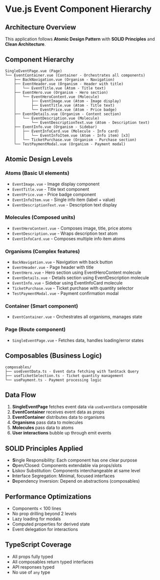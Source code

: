 # Vue.js Event Component Hierarchy

## Architecture Overview
This application follows **Atomic Design Pattern** with **SOLID Principles** and **Clean Architecture**.

## Component Hierarchy

```
SingleEventPage.vue (Page)
└── EventContainer.vue (Container - Orchestrates all components)
    ├── BackNavigation.vue (Organism - Navigation)
    ├── EventHeader.vue (Organism - Header with title)
    │   └── EventTitle.vue (Atom - Title text)
    ├── EventHero.vue (Organism - Hero section)
    │   └── EventHeroContent.vue (Molecule)
    │       ├── EventImage.vue (Atom - Image display)
    │       ├── EventTitle.vue (Atom - Title text)
    │       └── EventPrice.vue (Atom - Price badge)
    ├── EventDetails.vue (Organism - Content section)
    │   └── EventDescription.vue (Molecule)
    │       └── EventDescriptionText.vue (Atom - Description text)
    ├── EventInfo.vue (Organism - Sidebar)
    │   ├── EventInfoCard.vue (Molecule - Info card)
    │   │   └── EventInfoItem.vue (Atom - Info item) [x3]
    │   └── TicketPurchase.vue (Organism - Purchase section)
    └── TestPaymentModal.vue (Organism - Payment modal)
```

## Atomic Design Levels

### **Atoms** (Basic UI elements)
- `EventImage.vue` - Image display component
- `EventTitle.vue` - Title text component
- `EventPrice.vue` - Price badge component
- `EventInfoItem.vue` - Single info item (label + value)
- `EventDescriptionText.vue` - Description text display

### **Molecules** (Composed units)
- `EventHeroContent.vue` - Composes image, title, price atoms
- `EventDescription.vue` - Wraps description text atom
- `EventInfoCard.vue` - Composes multiple info item atoms

### **Organisms** (Complex features)
- `BackNavigation.vue` - Navigation with back button
- `EventHeader.vue` - Page header with title
- `EventHero.vue` - Hero section using EventHeroContent molecule
- `EventDetails.vue` - Details section using EventDescription molecule
- `EventInfo.vue` - Sidebar using EventInfoCard molecule
- `TicketPurchase.vue` - Ticket purchase with quantity selector
- `TestPaymentModal.vue` - Payment confirmation modal

### **Container** (Smart component)
- `EventContainer.vue` - Orchestrates all organisms, manages state

### **Page** (Route component)
- `SingleEventPage.vue` - Fetches data, handles loading/error states

## Composables (Business Logic)

```
composables/
├── useEventData.ts - Event data fetching with TanStack Query
├── useTicketSelection.ts - Ticket quantity management
└── usePayment.ts - Payment processing logic
```

## Data Flow

1. **SingleEventPage** fetches event data via `useEventData` composable
2. **EventContainer** receives event data as props
3. **EventContainer** distributes data to organisms
4. **Organisms** pass data to molecules
5. **Molecules** pass data to atoms
6. **User interactions** bubble up through emit events

## SOLID Principles Applied

- **S**ingle Responsibility: Each component has one clear purpose
- **O**pen/Closed: Components extendable via props/slots
- **L**iskov Substitution: Components interchangeable at same level
- **I**nterface Segregation: Minimal, focused interfaces
- **D**ependency Inversion: Depend on abstractions (composables)

## Performance Optimizations

- Components < 100 lines
- No prop drilling beyond 2 levels
- Lazy loading for modals
- Computed properties for derived state
- Event delegation for interactions

## TypeScript Coverage

- All props fully typed
- All composables return typed interfaces
- API responses typed
- No use of `any` type